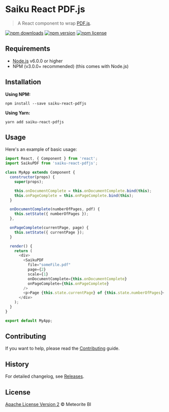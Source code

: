 # Saiku React PDF.js

> A React component to wrap [PDF.js](https://github.com/mozilla/pdf.js).

[![npm downloads](https://img.shields.io/npm/dt/saiku-react-pdfjs.svg?style=flat)](https://www.npmjs.com/package/saiku-react-pdfjs)
[![npm version](https://img.shields.io/npm/v/saiku-react-pdfjs.svg?style=flat)](https://www.npmjs.com/package/saiku-react-pdfjs)
[![npm license](https://img.shields.io/npm/l/saiku-react-pdfjs.svg?style=flat)](https://www.npmjs.com/package/saiku-react-pdfjs)

## Requirements

- [Node.js](https://nodejs.org/en/download/) v6.0.0 or higher
- NPM (v3.0.0+ recommended) (this comes with Node.js)

## Installation

**Using NPM:**

```console
npm install --save saiku-react-pdfjs
```

**Using Yarn:**

```console
yarn add saiku-react-pdfjs
```

## Usage

Here's an example of basic usage:

```js
import React, { Component } from 'react';
import SaikuPDF from 'saiku-react-pdfjs';

class MyApp extends Component {
  constructor(props) {
    super(props);

    this.onDocumentComplete = this.onDocumentComplete.bind(this);
    this.onPageComplete = this.onPageComplete.bind(this);
  }

  onDocumentComplete(numberOfPages, pdf) {
    this.setState({ numberOfPages });
  },

  onPageComplete(currentPage, page) {
    this.setState({ currentPage });
  }

  render() {
    return (
      <div>
        <SaikuPDF
          file="someFile.pdf"
          page={2}
          scale={1}
          onDocumentComplete={this.onDocumentComplete}
          onPageComplete={this.onPageComplete}
        />
        <p>Page {this.state.currentPage} of {this.state.numberOfPages}</p>
      </div>
    );
  }
}

export default MyApp;
```

## Contributing

If you want to help, please read the [Contributing](https://github.com/OSBI/saiku-react-pdfjs/blob/master/CONTRIBUTING.md) guide.

## History

For detailed changelog, see [Releases](https://github.com/OSBI/saiku-react-pdfjs/releases).

## License

[Apache License Version 2](https://github.com/OSBI/saiku-react-pdfjs/blob/master/LICENSE) © Meteorite BI
